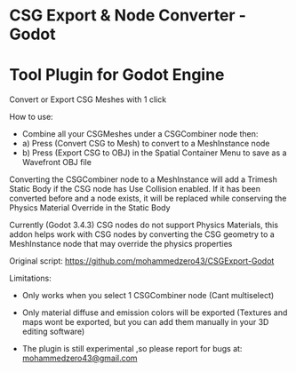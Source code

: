 # CSG Export & Node Converter - Godot
Tool Plugin for Godot Engine
=================================
Convert or Export CSG Meshes with 1 click 

How to use:
- Combine all your CSGMeshes under a CSGCombiner node then: 
- a) Press (Convert CSG to Mesh) to convert to a MeshInstance node
- b) Press (Export CSG to OBJ) in the Spatial Container Menu to save as a Wavefront OBJ file

Converting the CSGCombiner node to a MeshInstance will add a Trimesh Static Body if the CSG node has Use Collision enabled. If it has been converted before and a node exists, it will be replaced while conserving the Physics Material Override in the Static Body

Currently (Godot 3.4.3) CSG nodes do not support Physics Materials, this addon helps work with CSG nodes by converting the CSG geometry to a MeshInstance node that may override the physics properties


Original script: https://github.com/mohammedzero43/CSGExport-Godot

Limitations:
- Only works when you select 1 CSGCombiner node (Cant multiselect)

- Only material diffuse and emission colors will be exported (Textures and maps wont be exported, but you can add them manually in your 3D editing software) 

- The plugin is still experimental ,so please report for bugs at: mohammedzero43@gmail.com
